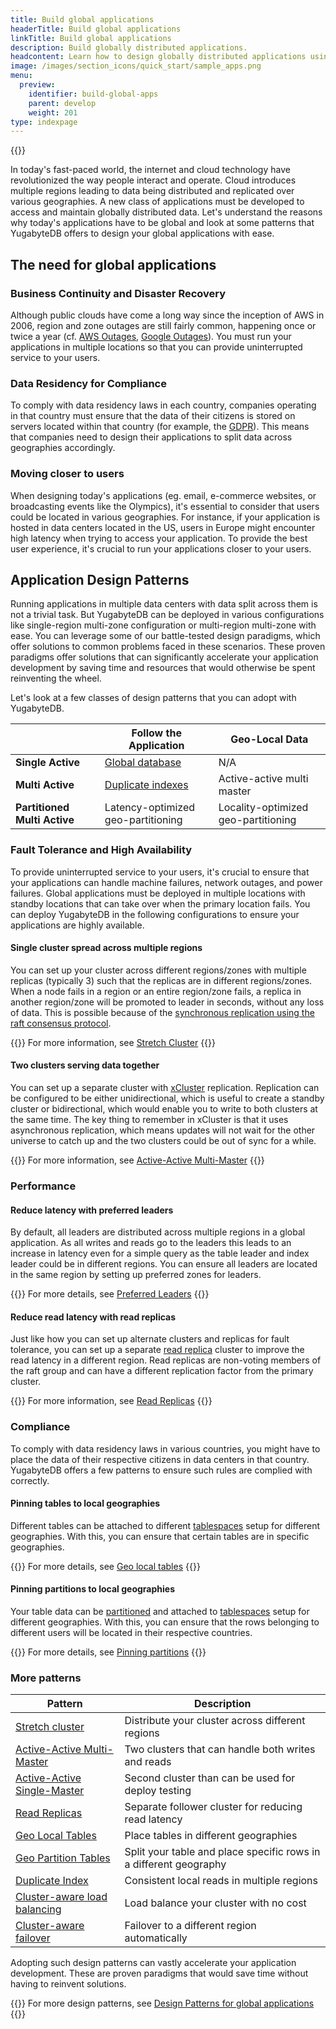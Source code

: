 ```yaml
---
title: Build global applications
headerTitle: Build global applications
linkTitle: Build global applications
description: Build globally distributed applications.
headcontent: Learn how to design globally distributed applications using simple patterns
image: /images/section_icons/quick_start/sample_apps.png
menu:
  preview:
    identifier: build-global-apps
    parent: develop
    weight: 201
type: indexpage
---
```


{{<srcdiagram href="https://docs.google.com/presentation/d/1lEajQyVZLhmHRKmBxunf1LucWkQkrJ3rIthoHxZvyQc/edit#slide=id.g22bc5dd47b0_0_18">}}

In today's fast-paced world, the internet and cloud technology have revolutionized the way people interact and operate. Cloud introduces multiple regions leading to data being distributed and replicated over various geographies. A new class of applications must be developed to access and maintain globally distributed data. Let's understand the reasons why today's applications have to be global and look at some patterns that YugabyteDB offers to design your global applications with ease.

## The need for global applications

### Business Continuity and Disaster Recovery

Although public clouds have come a long way since the inception of AWS in 2006, region and zone outages are still fairly common, happening once or twice a year (cf. [AWS Outages](https://en.wikipedia.org/wiki/Timeline_of_Amazon_Web_Services#Amazon_Web_Services_outages), [Google Outages](https://en.wikipedia.org/wiki/Google_services_outages#:~:text=During%20eight%20episodes%2C%20one%20in,Google%20service%20in%20August%202013)). You must run your applications in multiple locations so that you can provide uninterrupted service to your users.
<!--
{{<tip>}}
To make your global applications fault-tolerant and highly available, see  [Design Patterns for HA](./design-patterns-ha)
{{</tip>}}
-->
### Data Residency for Compliance

To comply with data residency laws in each country, companies operating in that country must ensure that the data of their citizens is stored on servers located within that country (for example, the [GDPR](https://en.wikipedia.org/wiki/General_Data_Protection_Regulation)). This means that companies need to design their applications to split data across geographies accordingly.

<!--
{{<tip>}}
To understand various paradigms that can help you with complying to data residency laws, see [Compliance Patterns](./global-performance)
{{</tip>}}
-->
### Moving closer to users

When designing today's applications (eg. email, e-commerce websites, or broadcasting events like the Olympics), it's essential to consider that users could be located in various geographies. For instance, if your application is hosted in data centers located in the US, users in Europe might encounter high latency when trying to access your application. To provide the best user experience, it's crucial to run your applications closer to your users.

<!--
{{<tip>}}
To enhance the performance of your global applications, see  [Performance Patterns](./global-performance)
{{</tip>}}
-->
## Application Design Patterns

Running applications in multiple data centers with data split across them is not a trivial task. But YugabyteDB can be deployed in various configurations like single-region multi-zone configuration or multi-region multi-zone with ease. You can leverage some of our battle-tested design paradigms, which offer solutions to common problems faced in these scenarios. These proven paradigms offer solutions that can significantly accelerate your application development by saving time and resources that would otherwise be spent reinventing the wheel.

Let's look at a few classes of design patterns that you can adopt with YugabyteDB.

|                | Follow the Application | Geo-Local Data |
| -------------- | ---------------------- | -------------- |
| **Single Active**  | [Global database](./design-patterns-ha#stretch-cluster)       |      N/A
| **Multi Active**   | [Duplicate indexes](./global-performance#identity-indexes)      | Active-active multi master |
| **Partitioned Multi Active** | Latency-optimized geo-partitioning | Locality-optimized geo-partitioning |


### Fault Tolerance and High Availability

To provide uninterrupted service to your users, it's crucial to ensure that your applications can handle machine failures, network outages, and power failures. Global applications must be deployed in multiple locations with standby locations that can take over when the primary location fails. You can deploy YugabyteDB in the following configurations to ensure your applications are highly available.

#### Single cluster spread across multiple regions

You can set up your cluster across different regions/zones with multiple replicas (typically 3) such that the replicas are in different regions/zones. When a node fails in a region or an entire region/zone fails, a replica in another region/zone will be promoted to leader in seconds, without any loss of data. This is possible because of the [synchronous replication using the raft consensus protocol](../../../architecture/docdb-replication/replication).

{{<tip>}}
For more information, see  [Stretch Cluster](./design-patterns-ha#stretch-cluster)
{{</tip>}}

#### Two clusters serving data together

You can set up a separate cluster with [xCluster](../../../architecture/docdb-replication/async-replication/) replication. Replication can be configured to be either unidirectional, which is useful to create a standby cluster or bidirectional, which would enable you to write to both clusters at the same time. The key thing to remember in xCluster is that it uses asynchronous replication, which means updates will not wait for the other universe to catch up and the two clusters could be out of sync for a while.

{{<tip>}}
For more information, see  [Active-Active Multi-Master](./design-patterns-ha#active-active-multi-master)
{{</tip>}}

### Performance

#### Reduce latency with preferred leaders

By default, all leaders are distributed across multiple regions in a global application. As all writes and reads go to the leaders this leads to an increase in latency even for a simple query as the table leader and index leader could be in different regions. You can ensure all leaders are located in the same region by setting up preferred zones for leaders.

{{<tip>}}
For more details, see  [Preferred Leaders](./global-performance#reducing-latency-with-preferred-leaders)
{{</tip>}}

#### Reduce read latency with read replicas

Just like how you can set up alternate clusters and replicas for fault tolerance, you can set up a separate [read replica](../../../architecture/docdb-replication/read-replicas/) cluster to improve the read latency in a different region. Read replicas are non-voting members of the raft group and can have a different replication factor from the primary cluster.

{{<tip>}}
For more information, see  [Read Replicas](./design-patterns-ha#read-replica)
{{</tip>}}

### Compliance

To comply with data residency laws in various countries, you might have to place the data of their respective citizens in data centers in that country. YugabyteDB offers a few patterns to ensure such rules are complied with correctly.

#### Pinning tables to local geographies

Different tables can be attached to different [tablespaces](../../../explore/ysql-language-features/going-beyond-sql/tablespaces/) setup for different geographies. With this, you can ensure that certain tables are in specific geographies.

{{<tip>}}
For more details, see  [Geo local tables](./design-patterns-compliance#geo-local-tables)
{{</tip>}}

#### Pinning partitions to local geographies

Your table data can be [partitioned](../../../explore/ysql-language-features/advanced-features/partitions/) and attached to [tablespaces](../../../explore/ysql-language-features/going-beyond-sql/tablespaces/) setup for different geographies. With this, you can ensure that the rows belonging to different users will be located in their respective countries.

{{<tip>}}
For more details, see  [Pinning partitions](./design-patterns-compliance#geo-partitioned-tables)
{{</tip>}}

### More patterns

| Pattern | Description |
| ------- | ----------- |
| [Stretch cluster](./design-patterns-ha#stretch-cluster) | Distribute your cluster across different regions |
| [Active-Active Multi-Master](./design-patterns-ha#active-active-multi-master) | Two clusters that can handle both writes and reads |
| [Active-Active Single-Master](./design-patterns-ha#active-active-single-master) | Second cluster than can be used for deploy testing |
| [Read Replicas](./design-patterns-ha#read-replica) | Separate follower cluster for reducing read latency |
| [Geo Local Tables](./design-patterns-compliance#pinning-tables-to-local-geographies) | Place tables in different geographies |
| [Geo Partition Tables](./design-patterns-compliance#pinning-partitions-to-local-geographies) | Split your table and place specific rows in a different geography |
| [Duplicate Index](./global-performance#identity-indexes) | Consistent local reads in multiple regions |
| [Cluster-aware load balancing](./global-apps-smart-driver#cluster-aware-load-balancing) | Load balance your cluster with no cost |
| [Cluster-aware failover](./global-apps-smart-driver#cluster-aware-failover) | Failover to a different region automatically |

Adopting such design patterns can vastly accelerate your application development. These are proven paradigms that would save time without having to reinvent solutions.

{{<tip>}}
For more design patterns, see  [Design Patterns for global applications](./design-patterns)
{{</tip>}}
